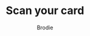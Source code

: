 ---
layout: post
title: Scan your card
author: Brodie
section: patron-services
categories: [patron-services, brodie]
audience: ''
keywords: ''
goals: ''
actions: ''
---